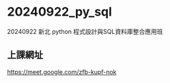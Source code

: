 # 20240922_py_sql
20240922 新北 python 程式設計與SQL資料庫整合應用班


## 上課網址
https://meet.google.com/zfb-kupf-nok
